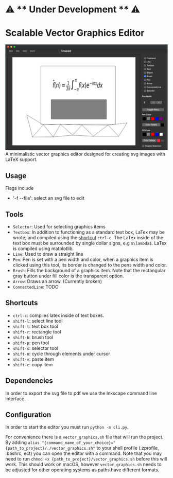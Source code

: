 # ⚠️  ** Under Development ** ⚠️
# Scalable Vector Graphics Editor

![veditor](assets/veditor.png)
A minimalistic vector graphics editor designed for creating svg images with LaTeX support.


## Usage
Flags include
- '-f  --file': select an svg file to edit

## Tools
* `Selector`: Used for selecting graphics items
* `Textbox`: In addition to functioning as a standard text box, LaTex may be wrote, and compiled using the [shortcut](#shortcuts) `ctrl-c`.
 The LaTex inside of the text box must be surrounded by single dollar signs, e.g `$\lambda$`. LaTex is compiled using matplotlib.
* `Line`: Used to draw a straight line
* `Pen`: Pen is set with a pen width and color, when a graphics item is clicked using this tool, its border is changed to the pens width
and color.
* `Brush`: Fills the background of a graphics item. Note that the rectangular gray button under fill color is the transparent option.
* `Arrow`: Draws an arrow. (Currently broken)
* `ConnectedLine`: TODO

## Shortcuts
* `ctrl-c`: compiles latex inside of text boxes.
* `shift-l`: select line tool
* `shift-t`: text box tool
* `shift-r`: rectangle tool
* `shift-b`: brush tool
* `shift-p`: pen tool
* `shift-s`: selector tool
* `shift-n`: cycle through elements under cursor
* `shift-v`: paste item
* `shift-c`: copy item


## Dependencies
In order to export the svg file to pdf we use the Inkscape command line interface. 

## Configuration
In order to start the editor you must run `python -m cli.py`. 



For convenience there is a `vector_graphics.sh` file that will run the project. By
adding 
`alias "{command_name_of_your_choice}="{path_to_project}/./vector_graphics.sh"`
to your shell profile (.zprofile, .bashrc, ect) you can open the editor with a
command. Note that you may need to run `chmod +x
{path_to_project}/vector_graphics.sh` before this will work. 
This should work on macOS, however `vector_graphics.sh` needs to be adjusted for
other operating systems as paths have different formats.
